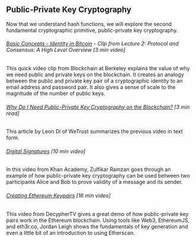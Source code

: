 ## Public-Private Key Cryptography

Now that we understand hash functions, we will explore the second fundamental cryptographic primitive, public-private key cryptography.

###### [Basic Concepts - Identity in Bitcoin](https://www.youtube.com/embed/fgSvXFZ1GuU?start=1005&end=1187&version=3) - Clip from Lecture 2: Protocol and Consensus: A High Level Overview \[3 min video\]

This quick video clip from Blockchain at Berkeley explains the value of why we need public and private keys on the blockchain.  It creates an analogy between the public and private key pair of a cryptographic identity to an email address and password pair.  It also gives a sense of scale to the magnitude of the number of public keys.

###### [Why Do I Need Public-Private Key Cryptography on the Blockchain?](https://blog.wetrust.io/why-do-i-need-a-public-and-private-key-on-the-blockchain-c2ea74a69e76) \[3 min read\]

This article by Leon Di of WeTrust summarizes the previous video in text form.

###### [Digital Signatures](https://www.youtube.com/watch?v=Aq3a-_O2NcI&feature=youtu.be) \[10 min video\]

In this video from Khan Academy, Zulfikar Ramzan goes through an example of how public-private key cryptography can be used between two participants Alice and Bob to prove validity of a message and its sender.

###### [Creating Ethereum Keypairs](http://decypher.tv/series/ethereum-development/video/2) \[16 min video\]

This video from DecypherTV gives a great demo of how public-private key pairs work in the Ethereum blockchain.  Using tools like Web3, EthereumJS, and eth3r.co, Jordan Leigh shows the fundamentals of key generation and even a little bit of an introduction to using Etherscan.

